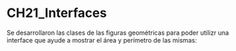 # CH21_Interfaces
Se desarrollaron las clases de las figuras geométricas para poder utilizr una interface que ayude a mostrar el área y perímetro de las mismas:
